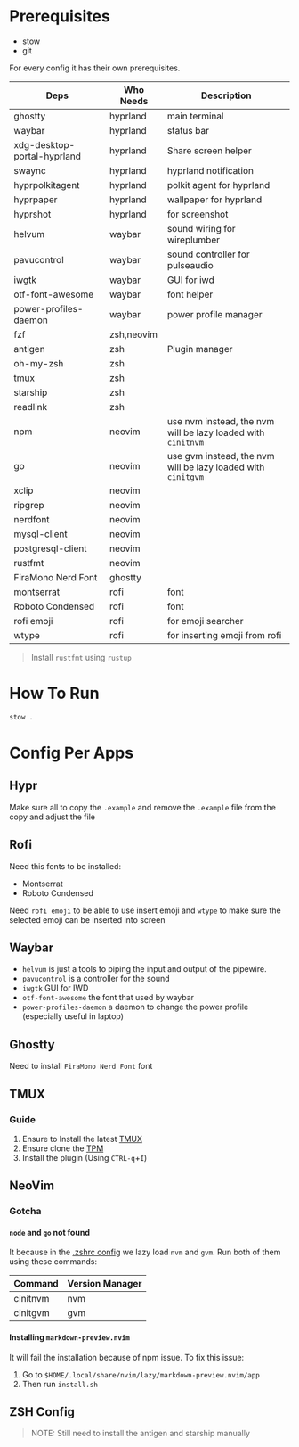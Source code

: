 # Prerequisites

- stow
- git

For every config it has their own prerequisites.

| Deps                        | Who Needs  | Description                                                  |
| --------------------------- | ---------- | ------------------------------------------------------------ |
| ghostty                     | hyprland   | main terminal                                                |
| waybar                      | hyprland   | status bar                                                   |
| xdg-desktop-portal-hyprland | hyprland   | Share screen helper                                          |
| swaync                      | hyprland   | hyprland notification                                        |
| hyprpolkitagent             | hyprland   | polkit agent for hyprland                                    |
| hyprpaper                   | hyprland   | wallpaper for hyprland                                       |
| hyprshot                    | hyprland   | for screenshot                                               |
| helvum                      | waybar     | sound wiring for wireplumber                                 |
| pavucontrol                 | waybar     | sound controller for pulseaudio                              |
| iwgtk                       | waybar     | GUI for iwd                                                  |
| otf-font-awesome            | waybar     | font helper                                                  |
| power-profiles-daemon       | waybar     | power profile manager                                        |
| fzf                         | zsh,neovim |                                                              |
| antigen                     | zsh        | Plugin manager                                               |
| oh-my-zsh                   | zsh        |                                                              |
| tmux                        | zsh        |                                                              |
| starship                    | zsh        |                                                              |
| readlink                    | zsh        |                                                              |
| npm                         | neovim     | use nvm instead, the nvm will be lazy loaded with `cinitnvm` |
| go                          | neovim     | use gvm instead, the nvm will be lazy loaded with `cinitgvm` |
| xclip                       | neovim     |                                                              |
| ripgrep                     | neovim     |                                                              |
| nerdfont                    | neovim     |                                                              |
| mysql-client                | neovim     |                                                              |
| postgresql-client           | neovim     |                                                              |
| rustfmt                     | neovim     |                                                              |
| FiraMono Nerd Font          | ghostty    |                                                              |
| montserrat                  | rofi       | font                                                         |
| Roboto Condensed            | rofi       | font                                                         |
| rofi emoji                  | rofi       | for emoji searcher                                           |
| wtype                       | rofi       | for inserting emoji from rofi                                |

> Install `rustfmt` using `rustup`

# How To Run

```bash
stow .
```

# Config Per Apps

## Hypr

Make sure all to copy the `.example` and remove the `.example` file from the copy and adjust the file

## Rofi

Need this fonts to be installed:
- Montserrat
- Roboto Condensed

Need `rofi emoji` to be able to use insert emoji and `wtype` to make sure the selected emoji can be inserted into screen

## Waybar

- `helvum` is just a tools to piping the input and output of the pipewire.
- `pavucontrol` is a controller for the sound
- `iwgtk` GUI for IWD
- `otf-font-awesome` the font that used by waybar
- `power-profiles-daemon` a daemon to change the power profile (especially useful in laptop)

## Ghostty

Need to install `FiraMono Nerd Font` font

## TMUX

### Guide

1. Ensure to Install the latest [TMUX](https://github.com/tmux/tmux/wiki/Installing)
1. Ensure clone the [TPM](https://github.com/tmux-plugins/tpm?tab=readme-ov-file#installation)
1. Install the plugin (Using `CTRL-q`+`I`)

## NeoVim

### Gotcha

#### `node` and `go` not found

It because in the [.zshrc config](#zsh-config) we lazy load `nvm` and `gvm`. Run both of them using these commands:

| Command  | Version Manager |
| -------- | --------------- |
| cinitnvm | nvm             |
| cinitgvm | gvm             |

#### Installing `markdown-preview.nvim`

It will fail the installation because of npm issue. To fix this issue:

1. Go to `$HOME/.local/share/nvim/lazy/markdown-preview.nvim/app`
1. Then run `install.sh`

## ZSH Config

> NOTE:
> Still need to install the antigen and starship manually
